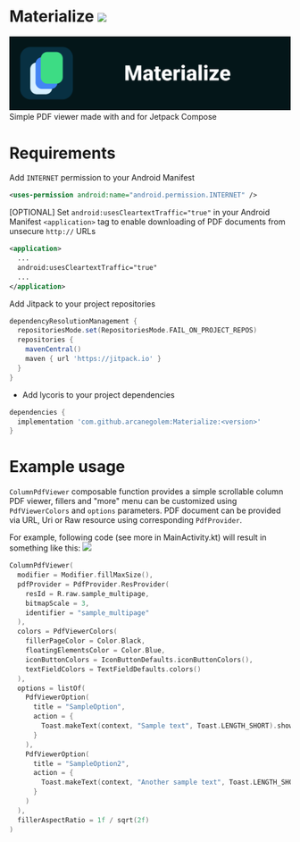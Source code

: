 # Materialize [![](https://jitpack.io/v/arcanegolem/Materialize.svg)](https://jitpack.io/#arcanegolem/Materialize)
![Materialize Header](https://github.com/arcanegolem/Materialize/blob/master/files/materialize_header.png)
Simple PDF viewer made with and for Jetpack Compose

# Requirements
Add `INTERNET` permission to your Android Manifest
```xml
<uses-permission android:name="android.permission.INTERNET" />
```

[OPTIONAL] Set `android:usesCleartextTraffic="true"` in your Android Manifest `<application>` tag to enable downloading of PDF documents from unsecure `http://` URLs
```xml
<application>
  ...
  android:usesCleartextTraffic="true"
  ...
</application>
```

Add Jitpack to your project repositories
```gradle
dependencyResolutionManagement {
  repositoriesMode.set(RepositoriesMode.FAIL_ON_PROJECT_REPOS)
  repositories {
    mavenCentral()
    maven { url 'https://jitpack.io' }
  }
}
```

- Add lycoris to your project dependencies
```gradle
dependencies {
  implementation 'com.github.arcanegolem:Materialize:<version>'
}
```

# Example usage
`ColumnPdfViewer` composable function provides a simple scrollable column PDF viewer, fillers and "more" menu can be customized using `PdfViewerColors` and `options` parameters. PDF document can be provided via URL, Uri or Raw resource using corresponding `PdfProvider`. 

For example, following code (see more in MainActivity.kt) will result in something like this:
<img src="https://github.com/arcanegolem/Materialize/blob/master/files/materialize_demo.gif" width="380" />

```kotlin
ColumnPdfViewer(
  modifier = Modifier.fillMaxSize(),
  pdfProvider = PdfProvider.ResProvider(
    resId = R.raw.sample_multipage,
    bitmapScale = 3,
    identifier = "sample_multipage"
  ),
  colors = PdfViewerColors(
    fillerPageColor = Color.Black,
    floatingElementsColor = Color.Blue,
    iconButtonColors = IconButtonDefaults.iconButtonColors(),
    textFieldColors = TextFieldDefaults.colors()
  ),
  options = listOf(
    PdfViewerOption(
      title = "SampleOption",
      action = {
        Toast.makeText(context, "Sample text", Toast.LENGTH_SHORT).show()
      }
    ),
    PdfViewerOption(
      title = "SampleOption2",
      action = {
        Toast.makeText(context, "Another sample text", Toast.LENGTH_SHORT).show()
      }
    )
  ),
  fillerAspectRatio = 1f / sqrt(2f)
)
```
